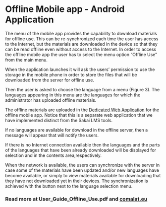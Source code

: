 # Offline Mobile app - Android Application

 The menu of the mobile app provides the capability to download materials for offline use. This can be re-synchronized each time the user has access to the Internet, but the materials are downloaded in the device so that they can be read offline even without access to the Internet. In order to access the offline mobile app the user has to select the menu option “Offline Use” from the main menu.

When the application launches it will ask the users’ permission to use the storage in the mobile phone in order to store the files that will be downloaded from the server for offline use.

Then the user is asked to choose the language from a menu (Figure 3). The languages appearing in this menu are the languages for which the administrator has uploaded offline materials. 

The offline materials are uploaded in the [Dedicated Web Application](https://github.com/cstasos/Comalat-Web-App) for the offline mobile app. Notice that this is a separate web application that we have implemented distinct from the Sakai LMS tools.

If no languages are available for download in the offline server, then a message will appear that will notify the users.

If there is no Internet connection available then the languages and the parts of the languages that have been already downloaded will be displayed for selection and in the contents area,respectively.

When the network is available, the users can synchronize with the server in case some of the materials have been updated and/or new languages have become available, or simply to view materials available for downloading that they have not downloaded yet in their devices. The synchronization is achieved with the button next to the language selection menu.

### Read more at User_Guide_Offline_Use.pdf and [comalat.eu](http://www.comalat.eu/)
